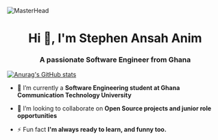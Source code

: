 ![MasterHead](https://previews.123rf.com/images/karpenkoilia/karpenkoilia1806/karpenkoilia180600011/102988806-vector-line-web-concept-for-programming-linear-web-banner-for-coding-.jpg)
<h1 align="center">Hi 👋, I'm Stephen Ansah Anim</h1>
<h3 align="center">A passionate Software Engineer from Ghana</h3>

[![Anurag's GitHub stats](https://github-readme-stats.vercel.app/api?username=AnimBadger)](https://github.com/AnimBadger/github-readme-stats)

- 🌱 I’m currently a **Software Engineering student at Ghana Communication Technology University**

- 👯 I’m looking to collaborate on **Open Source projects and junior role opportunities**

- ⚡ Fun fact **I'm always ready to learn, and funny too.**

